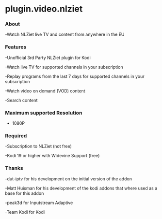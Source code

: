 # plugin.video.nlziet

### About

-Watch NLZiet live TV and content from anywhere in the EU

### Features

-Unofficial 3rd Party NLZiet plugin for Kodi

-Watch live TV for supported channels in your subscription

-Replay programs from the last 7 days for supported channels in your subscription

-Watch video on demand (VOD) content

-Search content

### Maximum supported Resolution

- 1080P

### Required

-Subscription to NLZiet (not free)

-Kodi 19 or higher with Widevine Support (free)

### Thanks

-dut-iptv for his development on the initial version of the addon

-Matt Huisman for his development of the kodi addons that where used as a base for this addon

-peak3d for Inputstream Adaptive

-Team Kodi for Kodi
